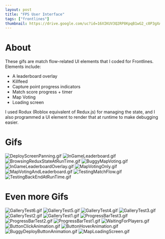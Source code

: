 ```yaml
---
layout: post
title: "FPS User Interface"
tags: ["frontlines"]
thumbnail: https://drive.google.com/uc?id=16XIKUV3Q2RP8KpqB1wG2_c0P3gXARr6v&export=download
---
```


# About
These gifs are match flow-related UI elements that I coded for Frontlines. Elements include:

* A leaderboard overlay
* Killfeed
* Capture point progress indicators
* Match score progress + timer
* Map Voting 
* Loading screen

I used Rodux (Roblox equivalent of Redux.js) for managing the state, and I also programmed a UI element to render that at runtime to make debugging easier. 

# Gifs

![DeployScreenPanning.gif](https://drive.google.com/uc?id=16XIKUV3Q2RP8KpqB1wG2_c0P3gXARr6v&export=download)
![InGameLeaderboard.gif](https://drive.google.com/uc?id=1jYmc-6ClQ-x858plMCxGiTNcW5pJqQOg&export=download)
![BrowsingReduxStateAtRunTime.gif](https://drive.google.com/uc?id=1yqhkwAxFb3kFjqrxu_SH0OatPDCkA___&export=download)
![BuggyMapVoting.gif](https://drive.google.com/uc?id=1yJGQDMT3BSScYVg1C0iTERCdZG_J6maF&export=download)
![InGameLeaderboardOverlay.gif](https://drive.google.com/uc?id=1Z4etG_LDlixeGuwMQgCTCsXnK81HfCL3&export=download)
![MapVotingOnly.gif](https://drive.google.com/uc?id=1odwBbRzgGbvVlUN89aW2T6xuIKv2JNU5&export=download)
![MapVotingAndLeaderboard.gif](https://drive.google.com/uc?id=1Ker3f_p_gp7BA-g8yKHxnM9d6d0q2Ntk&export=download)
![TestingMatchFlow.gif](https://drive.google.com/uc?id=1h0KfMVjrh5P3c6OFHRiJY8CHn3I1MU-_&export=download)
![TestingBackEndAtRunTime.gif](https://drive.google.com/uc?id=1P4txo8PzjlXrEVYSczdpVRcXmD1OZyzI&export=download)

# Even more Gifs

![GalleryTest6.gif](https://drive.google.com/uc?id=1cJvMbnunrbaMAHXVGbXuR3mZEHxS8w1h&export=download)
![GalleryTest5.gif](https://drive.google.com/uc?id=1Iri8XQRO-7KjCSwjaS7A9_69-lcQBVLh&export=download)
![GalleryTest4.gif](https://drive.google.com/uc?id=1XWam7n6NhV2oGpQ65vUKCv7JYTHF5vhv&export=download)
![GalleryTest3.gif](https://drive.google.com/uc?id=1AIgQ8gOxxHMLj169Le6QASXZelaA0tky&export=download)
![GalleryTest2.gif](https://drive.google.com/uc?id=1uW9LypljuleVSC1fQ2yP_qf1HnobcDaQ&export=download)
![GalleryTest1.gif](https://drive.google.com/uc?id=1EusciAeDg2NHBJBb9PVpN4p66VRFg6l1&export=download)
![ProgressBarTest3.gif](https://drive.google.com/uc?id=1rdU0FoCl6Yqyc1GucjbVLg0XUJN6UPXP&export=download)
![ProgressBarTest2.gif](https://drive.google.com/uc?id=1gCvgODQ9wppMBVSZ5A9-c_O3p89xvTIh&export=download)
![ProgressBarTest1.gif](https://drive.google.com/uc?id=18vQzd9nYLGm7qFvhv9qYILite32yDt_6&export=download)
![WaitingForPlayers.gif](https://drive.google.com/uc?id=1NEIyjzaLybzBKd9NZiH_TFcfpoT-NLbq&export=download)
![ButtonClickAnimation.gif](https://drive.google.com/uc?id=1CxPRA0p8bbWqR3-cZ73usTcccycJjWv-&export=download)
![ButtonHoverAnimation.gif](https://drive.google.com/uc?id=11I_A5Ommt5qZKLk56KkyhTqdb1CWDIly&export=download)
![BuggyDeployButtonAnimation.gif](https://drive.google.com/uc?id=15cwhmFiZV8BrAOlwcSa42J65wOXdt2W0&export=download)
![MapLoadingScreen.gif](https://drive.google.com/uc?id=1KxndhaeDBGJpM2GgDJEujh9f4mB5J6-b&export=download)
